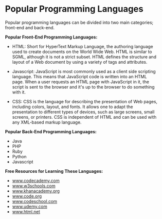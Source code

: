 <h1>Popular Programming Languages</h1>

Popular programming languages can be divided into two main categories; front-end and back-end.

<strong>Popular Front-End Programming Languages:</strong>

- HTML: Short for HyperText Markup Language, the authoring language used to create documents on the World Wide Web. HTML is similar to SGML, although it is not a strict subset. HTML defines the structure and layout of a Web document by using a variety of tags and attributes.

- Javascript: JavaScript is most commonly used as a client side scripting language. This means that JavaScript code is written into an HTML page. When a user requests an HTML page with JavaScript in it, the script is sent to the browser and it's up to the browser to do something with it.

- CSS: CSS is the language for describing the presentation of Web pages, including colors, layout, and fonts. It allows one to adapt the presentation to different types of devices, such as large screens, small screens, or printers. CSS is independent of HTML and can be used with any XML-based markup language.


<strong>Popular Back-End Programming Languages:</strong>

- Java
- PHP
- Ruby
- Python
- Javascript

<strong>Free Resources for Learning These Languages:</strong>

- www.codecademy.com
- www.w3schools.com
- www.khanacademy.org
- www.code.org
- www.codeschool.com
- www.udemy.com
- www.html.net

<img alt="" src="http://static1.squarespace.com/static/51361f2fe4b0f24e710af7ae/t/52dc3638e4b0d99728f927ae/1390163522743/codeeval2014.jpg">
